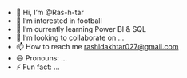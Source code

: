 - 👋 Hi, I’m @Ras-h-tar
- 👀 I’m interested in football
- 🌱 I’m currently learning Power BI & SQL
- 💞️ I’m looking to collaborate on ...
- 📫 How to reach me rashidakhtar027@gmail.com
- 😄 Pronouns: ...
- ⚡ Fun fact: ...

<!---
Ras-h-tar/Ras-h-tar is a ✨ special ✨ repository because its `README.md` (this file) appears on your GitHub profile.
You can click the Preview link to take a look at your changes.
--->

